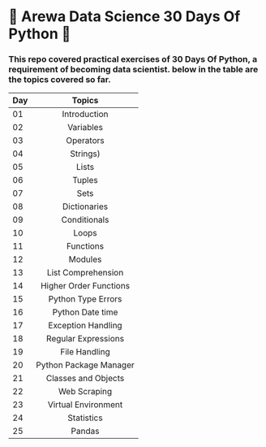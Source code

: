 # 🐍  Arewa Data Science 30 Days Of Python  🐍
### This repo covered practical exercises of 30 Days Of Python, a requirement of becoming data scientist. below in the table are the topics covered so far.
| Day | Topics                                                    |
|------|:---------------------------------------------------------:|
| 01  |  Introduction|
| 02  |  Variables|
| 03  |  Operators|
| 04  |  Strings)|
| 05  |  Lists|
| 06  |  Tuples|
| 07  |  Sets|
| 08  |  Dictionaries|
| 09  |  Conditionals|
| 10  |  Loops|
| 11  |  Functions|
| 12  |  Modules|
| 13  |  List Comprehension|
| 14  |  Higher Order Functions|     
| 15  |  Python Type Errors| 
| 16 |  Python Date time|     
| 17 |  Exception Handling|    
| 18 |  Regular Expressions|    
| 19 |  File Handling|
| 20 |  Python Package Manager|
| 21 |  Classes and Objects|
| 22 |  Web Scraping|
| 23 |  Virtual Environment|
| 24 |  Statistics|
| 25 |  Pandas|
